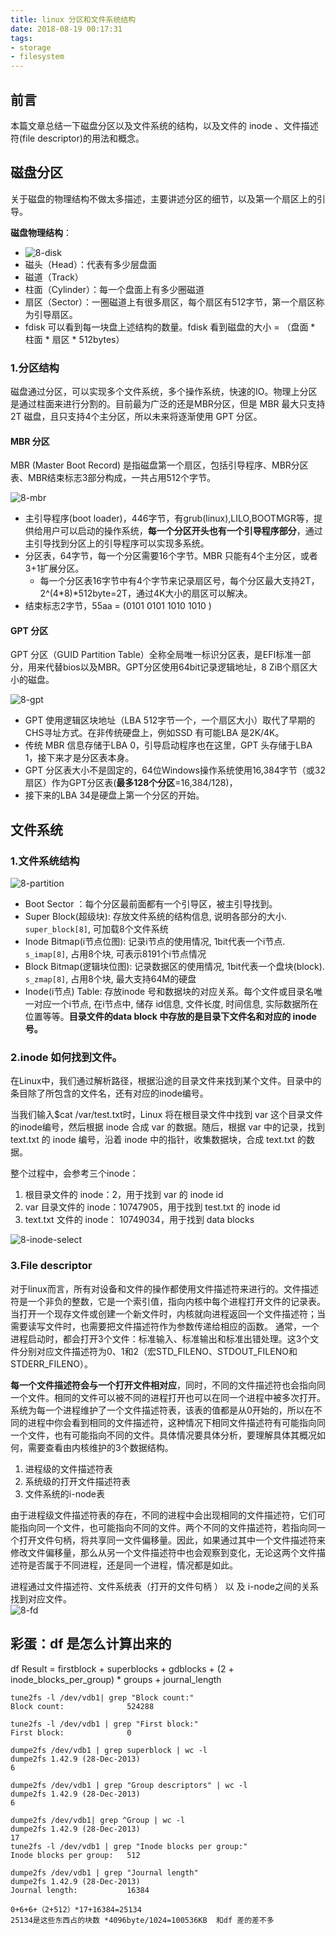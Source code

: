 ```yaml
---
title: linux 分区和文件系统结构
date: 2018-08-19 00:17:31
tags:
- storage
- filesystem
---
```

## 前言

本篇文章总结一下磁盘分区以及文件系统的结构，以及文件的 inode 、文件描述符(file descriptor)的用法和概念。

## 磁盘分区  
关于磁盘的物理结构不做太多描述，主要讲述分区的细节，以及第一个扇区上的引导。

**磁盘物理结构**：
- ![8-disk](https://raw.githubusercontent.com/Tomoku-dm/blog-images/master/8-disk.jpeg)
- 磁头（Head）：代表有多少层盘面
- 磁道（Track）
- 柱面（Cylinder）：每一个盘面上有多少圈磁道
- 扇区（Sector）：一圈磁道上有很多扇区，每个扇区有512字节，第一个扇区称为引导扇区。
- fdisk 可以看到每一块盘上述结构的数量。fdisk 看到磁盘的大小 = （盘面 * 柱面 * 扇区 * 512bytes）

### 1.分区结构
磁盘通过分区，可以实现多个文件系统，多个操作系统，快速的IO。物理上分区是通过柱面来进行分割的。目前最为广泛的还是MBR分区，但是 MBR 最大只支持2T 磁盘，且只支持4个主分区，所以未来将逐渐使用 GPT 分区。

#### MBR 分区
MBR (Master Boot Record)  是指磁盘第一个扇区，包括引导程序、MBR分区表、MBR结束标志3部分构成，一共占用512个字节。

![8-mbr](https://raw.githubusercontent.com/Tomoku-dm/blog-images/master/8-mbr.jpg)


- 主引导程序(boot loader)，446字节，有grub(linux),LILO,BOOTMGR等，提供给用户可以启动的操作系统，**每一个分区开头也有一个引导程序部分**，通过主引导找到分区上的引导程序可以实现多系统。
- 分区表，64字节，每一个分区需要16个字节。MBR 只能有4个主分区，或者3+1扩展分区。
    - 每一个分区表16字节中有4个字节来记录扇区号，每个分区最大支持2T，2^(4*8)*512byte=2T，通过4K大小的扇区可以解决。
- 结束标志2字节，55aa = (0101 0101 1010 1010 )


#### GPT 分区
GPT 分区（GUID Partition Table）全称全局唯一标识分区表，是EFI标准一部分，用来代替bios以及MBR。GPT分区使用64bit记录逻辑地址，8 ZiB个扇区大小的磁盘。

![8-gpt](https://raw.githubusercontent.com/Tomoku-dm/blog-images/master/8-gpt.jpeg)
 
- GPT 使用逻辑区块地址（LBA  512字节一个，一个扇区大小）取代了早期的CHS寻址方式。在非传统硬盘上，例如SSD 有可能LBA 是2K/4K。
- 传统 MBR 信息存储于LBA 0，引导启动程序也在这里，GPT 头存储于LBA 1，接下来才是分区表本身。
- GPT 分区表大小不是固定的，64位Windows操作系统使用16,384字节（或32扇区）作为GPT分区表(**最多128个分区**=16,384/128)，
- 接下来的LBA 34是硬盘上第一个分区的开始。


## 文件系统

### 1.文件系统结构
![8-partition](https://raw.githubusercontent.com/Tomoku-dm/blog-images/master/8-partition.png)


- Boot Sector ：每个分区最前面都有一个引导区，被主引导找到。
- Super Block(超级块): 存放文件系统的结构信息, 说明各部分的大小. `super_block[8]`, 可加载8个文件系统
- Inode Bitmap(i节点位图): 记录i节点的使用情况, 1bit代表一个i节点. `s_imap[8]`, 占用8个块, 可表示8191个i节点情况
- Block Bitmap(逻辑块位图): 记录数据区的使用情况, 1bit代表一个盘块(block). `s_zmap[8]`, 占用8个块, 最大支持64M的硬盘
- Inode(i节点) Table: 存放inode 号和数据块的对应关系。每个文件或目录名唯一对应一个i节点, 在i节点中, 储存 id信息, 文件长度, 时间信息, 实际数据所在位置等等。**目录文件的data block 中存放的是目录下文件名和对应的 inode 号。**


### 2.inode 如何找到文件。
在Linux中，我们通过解析路径，根据沿途的目录文件来找到某个文件。目录中的条目除了所包含的文件名，还有对应的inode编号。

当我们输入$cat /var/test.txt时，Linux 将在根目录文件中找到 var 这个目录文件的inode编号，然后根据 inode 合成 var 的数据。随后，根据 var 中的记录，找到 text.txt 的 inode 编号，沿着 inode 中的指针，收集数据块，合成 text.txt 的数据。

整个过程中，会参考三个inode：  
1. 根目录文件的 inode：2，用于找到 var 的 inode id  
2. var 目录文件的 inode：10747905，用于找到 test.txt 的 inode id  
3. text.txt 文件的 inode： 10749034，用于找到 data blocks

![8-inode-select](https://raw.githubusercontent.com/Tomoku-dm/blog-images/master/8-inode-select.png)


### 3.File descriptor
对于linux而言，所有对设备和文件的操作都使用文件描述符来进行的。文件描述符是一个非负的整数，它是一个索引值，指向内核中每个进程打开文件的记录表。当打开一个现存文件或创建一个新文件时，内核就向进程返回一个文件描述符；当需要读写文件时，也需要把文件描述符作为参数传递给相应的函数。 
通常，一个进程启动时，都会打开3个文件：标准输入、标准输出和标准出错处理。这3个文件分别对应文件描述符为0、1和2（宏STD_FILENO、STDOUT_FILENO和STDERR_FILENO）。

**每一个文件描述符会与一个打开文件相对应**，同时，不同的文件描述符也会指向同一个文件。相同的文件可以被不同的进程打开也可以在同一个进程中被多次打开。系统为每一个进程维护了一个文件描述符表，该表的值都是从0开始的，所以在不同的进程中你会看到相同的文件描述符，这种情况下相同文件描述符有可能指向同一个文件，也有可能指向不同的文件。具体情况要具体分析，要理解具体其概况如何，需要查看由内核维护的3个数据结构。 
1. 进程级的文件描述符表 
2. 系统级的打开文件描述符表 
3. 文件系统的i-node表

由于进程级文件描述符表的存在，不同的进程中会出现相同的文件描述符，它们可能指向同一个文件，也可能指向不同的文件。两个不同的文件描述符，若指向同一个打开文件句柄，将共享同一文件偏移量。因此，如果通过其中一个文件描述符来修改文件偏移量，那么从另一个文件描述符中也会观察到变化，无论这两个文件描述符是否属于不同进程，还是同一个进程，情况都是如此。

进程通过文件描述符、文件系统表（打开的文件句柄 ） 以 及  i-node之间的关系找到对应文件。  
![8-fd](https://raw.githubusercontent.com/Tomoku-dm/blog-images/master/8-fd.jpeg)



## 彩蛋：df 是怎么计算出来的

df Result = firstblock + superblocks + gdblocks + (2 + inode_blocks_per_group) * groups + journal_length

```
tune2fs -l /dev/vdb1| grep "Block count:"
Block count:              524288

tune2fs -l /dev/vdb1 | grep "First block:"
First block:              0

dumpe2fs /dev/vdb1 | grep superblock | wc -l
dumpe2fs 1.42.9 (28-Dec-2013)
6

dumpe2fs /dev/vdb1 | grep "Group descriptors" | wc -l
dumpe2fs 1.42.9 (28-Dec-2013)
6

dumpe2fs /dev/vdb1| grep ^Group | wc -l
dumpe2fs 1.42.9 (28-Dec-2013)
17
tune2fs -l /dev/vdb1 | grep "Inode blocks per group:"
Inode blocks per group:   512

dumpe2fs /dev/vdb1 | grep "Journal length"
dumpe2fs 1.42.9 (28-Dec-2013)
Journal length:           16384

0+6+6+（2+512）*17+16384=25134
25134是这些东西占的块数 *4096byte/1024=100536KB  和df 差的差不多
```


